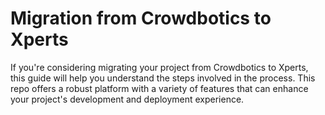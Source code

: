 # Migration from Crowdbotics to Xperts

If you're considering migrating your project from Crowdbotics to Xperts, this guide will help you understand the steps 
involved in the process. This repo offers a robust platform with a variety of features that can enhance your project's 
development and deployment experience.

